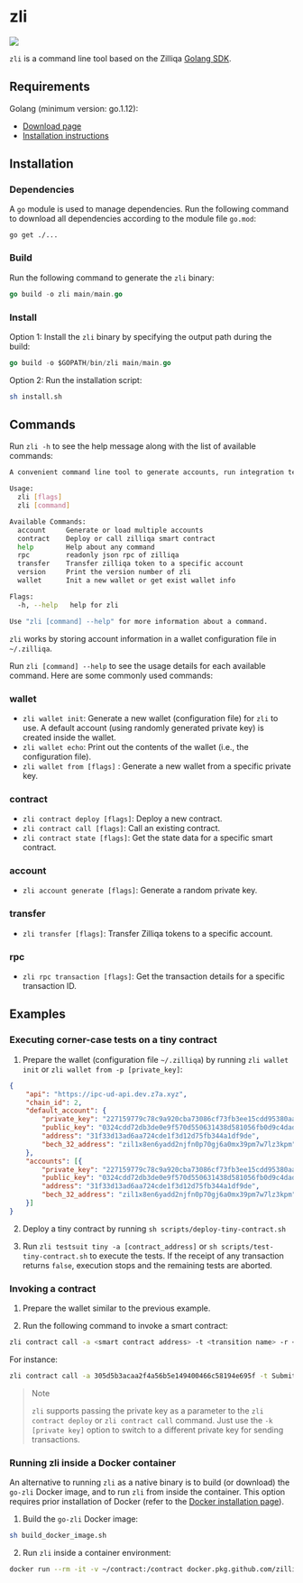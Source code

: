 # zli

<a href="https://github.com/Zilliqa/zilliqa/blob/master/LICENSE" target="_blank"><img src="https://img.shields.io/badge/license-GPL%20v3-green.svg" /></a>

`zli` is a command line tool based on the Zilliqa [Golang SDK](https://github.com/Zilliqa/gozilliqa-sdk).

## Requirements

Golang (minimum version: go.1.12):
* [Download page](https://golang.org/dl/)
* [Installation instructions](https://golang.org/doc/install)

## Installation

### Dependencies

A `go` module is used to manage dependencies. Run the following command to download all dependencies according to the module file `go.mod`:

```
go get ./...
```

### Build

Run the following command to generate the `zli` binary:

```go
go build -o zli main/main.go
```

### Install

Option 1: Install the `zli` binary by specifying the output path during the build:

```go
go build -o $GOPATH/bin/zli main/main.go
```

Option 2: Run the installation script:

```bash
sh install.sh
```

## Commands

Run `zli -h` to see the help message along with the list of available commands:

```bash
A convenient command line tool to generate accounts, run integration testings or run http server .etc

Usage:
  zli [flags]
  zli [command]

Available Commands:
  account     Generate or load multiple accounts
  contract    Deploy or call zilliqa smart contract
  help        Help about any command
  rpc         readonly json rpc of zilliqa
  transfer    Transfer zilliqa token to a specific account
  version     Print the version number of zli
  wallet      Init a new wallet or get exist wallet info

Flags:
  -h, --help   help for zli

Use "zli [command] --help" for more information about a command.
```

`zli` works by storing account information in a wallet configuration file in `~/.zilliqa`.

Run `zli [command] --help` to see the usage details for each available command. Here are some commonly used commands:

### wallet

* `zli wallet init`: Generate a new wallet (configuration file) for `zli` to use. A default account (using randomly generated private key) is created inside the wallet.
* `zli wallet echo`: Print out the contents of the wallet (i.e., the configuration file).
* `zli wallet from [flags]` : Generate a new wallet from a specific private key.

### contract

* `zli contract deploy [flags]`: Deploy a new contract.
* `zli contract call [flags]`: Call an existing contract.
* `zli contract state [flags]`: Get the state data for a specific smart contract.

### account

* `zli account generate [flags]`: Generate a random private key.

### transfer

* `zli transfer [flags]`: Transfer Zilliqa tokens to a specific account.

### rpc

* `zli rpc transaction [flags]`: Get the transaction details for a specific transaction ID.

## Examples

### Executing corner-case tests on a tiny contract

1. Prepare the wallet (configuration file `~/.zilliqa`) by running `zli wallet init` or `zli wallet from -p [private_key]`:

```json
{
	"api": "https://ipc-ud-api.dev.z7a.xyz",
	"chain_id": 2,
	"default_account": {
		"private_key": "227159779c78c9a920cba73086cf73fb3ee15cdd95380aa3b93757669e345300",
		"public_key": "0324cdd72db3de0e9f570d550631438d581056fb0d9c4daddbad2928eaf49f54ee",
		"address": "31f33d13ad6aa724cde1f3d12d75fb344a1df9de",
		"bech_32_address": "zil1x8en6yadd2njfn0p70gj6a0mx39pm7w7lz3kpm"
	},
	"accounts": [{
		"private_key": "227159779c78c9a920cba73086cf73fb3ee15cdd95380aa3b93757669e345300",
		"public_key": "0324cdd72db3de0e9f570d550631438d581056fb0d9c4daddbad2928eaf49f54ee",
		"address": "31f33d13ad6aa724cde1f3d12d75fb344a1df9de",
		"bech_32_address": "zil1x8en6yadd2njfn0p70gj6a0mx39pm7w7lz3kpm"
	}]
}
```

2. Deploy a tiny contract by running `sh scripts/deploy-tiny-contract.sh`

3. Run `zli testsuit tiny -a [contract_address]` or `sh scripts/test-tiny-contract.sh` to execute the tests. If the receipt of any transaction returns `false`, execution stops and the remaining tests are aborted.

### Invoking a contract

1. Prepare the wallet similar to the previous example.

2. Run the following command to invoke a smart contract:

```bash
zli contract call -a <smart contract address> -t <transition name> -r <parameter>
```

For instance:

```bash
zli contract call -a 305d5b3acaa2f4a56b5e149400466c58194e695f -t SubmitTransaction -r "[{\"vname\":\"recipient\",\"type\":\"ByStr20\",\"value\":\"0x381f4008505e940ad7681ec3468a719060caf796\"},{\"vname\":\"amount\",\"type\":\"Uint128\",\"value\":\"10\"},{\"vname\":\"tag\",\"type\":\"String\",\"value\":\"a\"}]"
```

> Note
>
> `zli` supports passing the private key as a parameter to the `zli contract deploy` or `zli contract call` command. Just use the `-k [private key]` option to switch to a different private key for sending transactions.

### Running zli inside a Docker container

An alternative to running `zli` as a native binary is to build (or download) the `go-zli` Docker image, and to run `zli` from inside the container. This option requires prior installation of Docker (refer to the [Docker installation page](https://docs.docker.com/install/)).

1. Build the `go-zli` Docker image:

```bash
sh build_docker_image.sh
```

2. Run `zli` inside a container environment:

```bash
docker run --rm -it -v ~/contract:/contract docker.pkg.github.com/zilliqa/zli/zli bash
```
